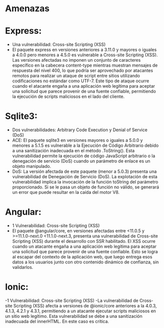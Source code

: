 # Amenazas
# Express:
- Una vulnerabilidad: Cross-site Scripting (XSS)
- El paquete express en versiones anteriores a 3.11.0 y mayores o iguales a 4.0.0 pero menores a 4.5.0 es vulnerable a Cross-site Scripting (XSS). Las versiones afectadas no imponen un conjunto de caracteres específico en la cabecera content-type mientras muestran mensajes de respuesta del nivel 400, lo que podría ser aprovechado por atacantes remotos para realizar un ataque de script entre sitios utilizando codificaciones no estándar como UTF-7. Este tipo de ataque ocurre cuando el atacante engaña a una aplicación web legítima para aceptar una solicitud que parece provenir de una fuente confiable, permitiendo la ejecución de scripts maliciosos en el lado del cliente. 
# Sqlite3:
- Dos vulnerabilidades: Arbitrary Code Execution y Denial of Service (DoS)
- ACE: El paquete sqlite3 en versiones mayores o iguales a 5.0.0 y menores a 5.1.5 es vulnerable a la Ejecución de Código Arbitrario debido a una sanitización inadecuada en el método .ToString(). Esta vulnerabilidad permite la ejecución de código JavaScript arbitrario o la denegación de servicio (DoS) cuando un parámetro de enlace es un objeto manipulado.
- DoS: La versión afectada de este paquete (menor a 5.0.3) presenta una vulnerabilidad de Denegación de Servicio (DoS). La explotación de esta vulnerabilidad implica la invocación de la función toString del parámetro proporcionado. Si se le pasa un objeto de función no válido, se generará un error que puede resultar en la caída del motor V8.
# Angular:
- 1 Vulnerabilidad: Cross-site Scripting (XSS)
- El paquete @angular/core, en versiones afectadas entre <11.0.5 y >=11.1.0-next.0 <11.1.0-next.3, presenta una vulnerabilidad de Cross-site Scripting (XSS) durante el desarrollo con SSR habilitado. El XSS ocurre cuando un atacante engaña a una aplicación web legítima para aceptar una solicitud que parece provenir de una fuente confiable. Esto se logra al escapar del contexto de la aplicación web, que luego entrega esos datos a los usuarios junto con otro contenido dinámico de confianza, sin validarlos.
# Ionic:
-1 Vulnerabilidad: Cross-site Scripting (XSS)
-La vulnerabilidad de Cross-site Scripting (XSS) afecta a versiones de @ionic/core anteriores a la 4.0.3, 4.1.3, 4.2.1 y 4.3.1, permitiendo a un atacante ejecutar scripts maliciosos en un sitio web legítimo. Esta vulnerabilidad se debe a una sanitización inadecuada del innerHTML. En este caso es crítica.

